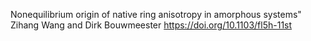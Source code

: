 Nonequilibrium origin of native ring anisotropy in amorphous systems" Zihang Wang and Dirk Bouwmeester https://doi.org/10.1103/fl5h-11st


